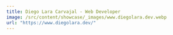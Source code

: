```yaml
---
title: Diego Lara Carvajal - Web Developer
image: /src/content/showcase/_images/www.diegolara.dev.webp
url: "https://www.diegolara.dev/"
---
```

